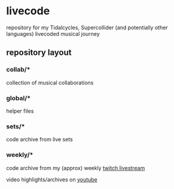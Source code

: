 # livecode
repository for my Tidalcycles, Supercollider (and potentially other languages) livecoded musical journey

## repository layout

### collab/*

collection of musical collaborations

### global/*

helper files

### sets/*

code archive from live sets

### weekly/*

code archive from my (approx) weekly [twitch livestream](https://twitch.tv/clearyss)

video highlights/archives on [youtube](https://www.youtube.com/channel/UC2p7hQGQ7BG1UUQjEqHHvVA?view_as=subscriber)
